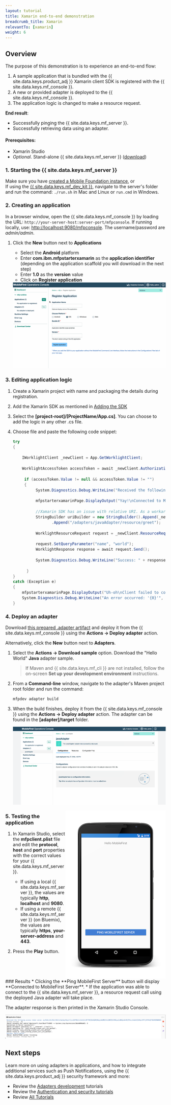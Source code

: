 ```yaml
---
layout: tutorial
title: Xamarin end-to-end demonstration
breadcrumb_title: Xamarin
relevantTo: [xamarin]
weight: 6
---
```

<!-- NLS_CHARSET=UTF-8 -->
## Overview
The purpose of this demonstration is to experience an end-to-end flow:

1. A sample application that is bundled with the {{ site.data.keys.product_adj }} Xamarin client SDK is registered with the {{ site.data.keys.mf_console }}.
2. A new or provided adapter is deployed to the {{ site.data.keys.mf_console }}.  
3. The application logic is changed to make a resource request.

**End result**:

* Successfully pinging the {{ site.data.keys.mf_server }}.
* Successfully retrieving data using an adapter.

#### Prerequisites:

* Xamarin Studio
* *Optional*. Stand-alone {{ site.data.keys.mf_server }} ([download]({{site.baseurl}}/downloads))

### 1. Starting the {{ site.data.keys.mf_server }}
Make sure you have [created a Mobile Foundation instance](../../bluemix/using-mobile-foundation), or  
If using the [{{ site.data.keys.mf_dev_kit }}](../../installation-configuration/development/), navigate to the server's folder and run the command: `./run.sh` in Mac and Linux or `run.cmd` in Windows.

### 2. Creating an application

In a browser window, open the {{ site.data.keys.mf_console }} by loading the URL: `http://your-server-host:server-port/mfpconsole`. If running locally, use: [http://localhost:9080/mfpconsole](http://localhost:9080/mfpconsole). The username/password are *admin/admin*.

1. Click the **New** button next to **Applications**
    * Select the **Android** platform
    * Enter **com.ibm.mfpstarterxamarin** as the **application identifier** (depending on the application scaffold you will download in the next step)
    * Enter **1.0** as the **version** value
    * Click on **Register application**

    <img class="gifplayer" alt="Register an application" src="register-an-application-xamarin.gif"/>

### 3. Editing application logic

1. Create a Xamarin project with name and packaging the details during registration.
2. Add the Xamarin SDK as mentioned in [Adding the SDK](../../application-development/sdk/xamarin/)
2. Select the **[project-root]/[ProjectName/App.cs]**. You can choose to add the logic in any other .cs file.
3. Choose  file and paste the following code snippet:

    ```csharp
    try
	{

	    IWorklightClient _newClient = App.GetWorklightClient;

		WorklightAccessToken accessToken = await _newClient.AuthorizationManager.ObtainAccessToken("");

		 if (accessToken.Value != null && accessToken.Value != "")
		 {
			  System.Diagnostics.Debug.WriteLine("Received the following access token value: " + accessToken.Value);

			  mfpstarterxamarinPage.DisplayOutput("Yay!\nConnected to MobileFirst Server");

			  //Xamarin SDK has an issue with relative URI. As a workaround , use the absolute uri while invoking adapters.
			  StringBuilder uriBuilder = new StringBuilder().Append(_newClient.ServerUrl.AbsoluteUri)
					 .Append("/adapters/javaAdapter/resource/greet");

		      WorklightResourceRequest request = _newClient.ResourceRequest(new Uri(uriBuilder.ToString()), "GET", "");

			  request.SetQueryParameter("name", "world");
		      WorklightResponse response = await request.Send();

			  System.Diagnostics.Debug.WriteLine("Success: " + response.ResponseText);

		  }
	}
	catch (Exception e)
	{
		mfpstarterxamarinPage.DisplayOutput("Uh-oh\nClient failed to connect to MobileFirst Server");
		System.Diagnostics.Debug.WriteLine("An error occurred: '{0}'", e);
	}


    ```



### 4. Deploy an adapter
Download [this prepared .adapter artifact](../javaAdapter.adapter) and deploy it from the {{ site.data.keys.mf_console }} using the **Actions → Deploy adapter** action.

Alternatively, click the **New** button next to **Adapters**.  

1. Select the **Actions → Download sample** option. Download the "Hello World" **Java** adapter sample.

    > If Maven and {{ site.data.keys.mf_cli }} are not installed, follow the on-screen **Set up your development environment** instructions.

2. From a **Command-line** window, navigate to the adapter's Maven project root folder and run the command:

    ```bash
    mfpdev adapter build
    ```

3. When the build finishes, deploy it from the {{ site.data.keys.mf_console }} using the **Actions → Deploy adapter** action. The adapter can be found in the **[adapter]/target** folder.

    <img class="gifplayer" alt="Deploy an adapter" src="create-an-adapter.png"/>   

<img src="device-screen.png" alt="sample app" style="float:right"/>

### 5. Testing the application

1. In Xamarin Studio, select the **mfpclient.plist** file and edit the **protocol**, **host** and **port** properties with the correct values for your {{ site.data.keys.mf_server }}.
    * If using a local {{ site.data.keys.mf_server }}, the values are typically **http**, **localhost** and **9080**.
    * If using a remote {{ site.data.keys.mf_server }} (on Bluemix), the values are typically **https**, **your-server-address** and **443**.

2. Press the **Play** button.

<br clear="all"/>
### Results
* Clicking the **Ping MobileFirst Server** button will display **Connected to MobileFirst Server**.
* If the application was able to connect to the {{ site.data.keys.mf_server }}, a resource request call using the deployed Java adapter will take place.

The adapter response is then printed in the Xamarin Studio Console.

![Image of application that successfully called a resource from the {{ site.data.keys.mf_server }}](console-output.png)

## Next steps
Learn more on using adapters in applications, and how to integrate additional services such as Push Notifications, using the {{ site.data.keys.product_adj }} security framework and more:

- Review the [Adapters development](../../adapters/) tutorials
- Review the [Authentication and security tutorials](../../authentication-and-security/)
- Review [All Tutorials](../../all-tutorials)
